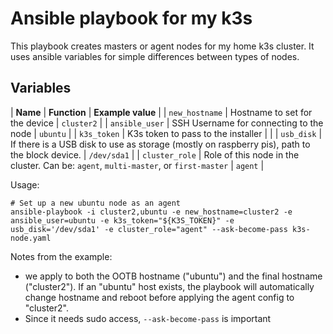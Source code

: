 # Ansible playbook for my k3s

This playbook creates masters or agent nodes for my home k3s cluster. It uses ansible variables for simple differences between types of nodes.

## Variables

| **Name** | **Function** | **Example value** |
| `new_hostname` | Hostname to set for the device | `cluster2` |
| `ansible_user` | SSH Username for connecting to the node | `ubuntu` |
| `k3s_token` | K3s token to pass to the installer | |
| `usb_disk` | If there is a USB disk to use as storage (mostly on raspberry pis), path to the block device. | `/dev/sda1` |
| `cluster_role` | Role of this node in the cluster. Can be: `agent`, `multi-master`, or `first-master` | `agent` |


Usage:

```
# Set up a new ubuntu node as an agent
ansible-playbook -i cluster2,ubuntu -e new_hostname=cluster2 -e ansible_user=ubuntu -e k3s_token="${K3S_TOKEN}" -e usb_disk='/dev/sda1' -e cluster_role="agent" --ask-become-pass k3s-node.yaml 
```

Notes from the example:

- we apply to both the OOTB hostname ("ubuntu") and the final hostname ("cluster2"). If an "ubuntu" host exists, the playbook will automatically change hostname and reboot before applying the agent config to "cluster2".
- Since it needs sudo access, `--ask-become-pass` is important 
